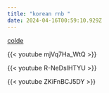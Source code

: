 ```yaml
---
title: "korean rnb "
date: 2024-04-16T00:59:10.929Z
---
```

[colde](https://youtu.be/mjVq7Ha_WtQ?feature=shared)

{{< youtube mjVq7Ha_WtQ >}}

{{< youtube R-NeDsIHTYU >}}

{{< youtube ZKiFnBCJ5DY >}}